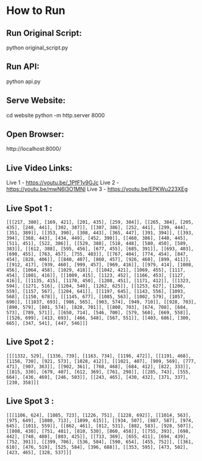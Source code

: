 # How to Run

## Run Original Script:
python original_script.py

## Run API:
python api.py

## Serve Website:
cd website
python -m http.server 8000

## Open Browser:
http://localhost:8000/


## Live Video Links:
Live 1 - https://youtu.be/_1PfF1v9GJc
Live 2 - https://youtu.be/mwN6l3O1MNI
Live 3 - https://youtu.be/EPKWu223XEg


## Live Spot 1 :
```
[[[217, 380], [169, 421], [201, 435], [259, 384]], [[265, 384], [205, 435], [248, 441], [302, 387]], [[307, 386], [252, 441], [299, 444], [351, 389]], [[353, 390], [308, 443], [365, 447], [391, 394]], [[393, 394], [368, 443], [434, 449], [452, 390]], [[460, 386], [440, 445], [511, 451], [522, 386]], [[529, 388], [518, 448], [580, 450], [589, 383]], [[612, 388], [595, 456], [677, 455], [685, 391]], [[693, 403], [690, 455], [763, 457], [755, 403]], [[767, 404], [774, 454], [847, 454], [828, 406]], [[840, 407], [860, 457], [926, 460], [899, 411]], [[912, 417], [939, 460], [999, 457], [969, 416]], [[979, 414], [1008, 456], [1064, 458], [1029, 418]], [[1042, 421], [1069, 455], [1117, 454], [1081, 416]], [[1089, 415], [1123, 452], [1166, 453], [1127, 416]], [[1135, 415], [1170, 450], [1208, 451], [1171, 412]], [[1323, 594], [1271, 516], [1204, 540], [1262, 625]], [[1253, 627], [1206, 559], [1157, 567], [1204, 641]], [[1197, 645], [1143, 556], [1093, 568], [1150, 678]], [[1145, 677], [1085, 563], [1002, 579], [1057, 690]], [[1037, 693], [986, 565], [903, 574], [949, 710]], [[928, 703], [890, 579], [801, 574], [828, 701]], [[800, 703], [674, 708], [684, 573], [789, 571]], [[650, 714], [546, 700], [579, 560], [669, 558]], [[526, 699], [413, 693], [466, 548], [567, 551]], [[403, 686], [300, 665], [347, 541], [447, 546]]]
```

## Live Spot 2 :
```
[[[1332, 529], [1336, 739], [1163, 734], [1196, 472]], [[1191, 468], [1156, 730], [921, 573], [1028, 412]], [[1021, 407], [909, 569], [777, 471], [907, 363]], [[902, 361], [768, 468], [684, 412], [822, 333]], [[815, 330], [679, 407], [612, 369], [761, 298]], [[285, 743], [555, 664], [436, 469], [246, 503]], [[243, 465], [430, 432], [371, 337], [230, 358]]]
```

## Live Spot 3 :
```
[[[1106, 624], [1085, 723], [1226, 751], [1228, 692]], [[1014, 563], [975, 649], [1080, 713], [1099, 615]], [[934, 507], [887, 587], [974, 645], [1011, 559]], [[862, 461], [812, 531], [882, 583], [928, 507]], [[808, 430], [751, 481], [810, 530], [860, 458]], [[755, 393], [698, 442], [748, 480], [803, 425]], [[713, 369], [655, 411], [694, 439], [752, 391]], [[399, 706], [536, 584], [590, 654], [455, 752]], [[361, 610], [476, 519], [525, 584], [396, 688]], [[353, 595], [473, 502], [423, 465], [328, 537]]]
```